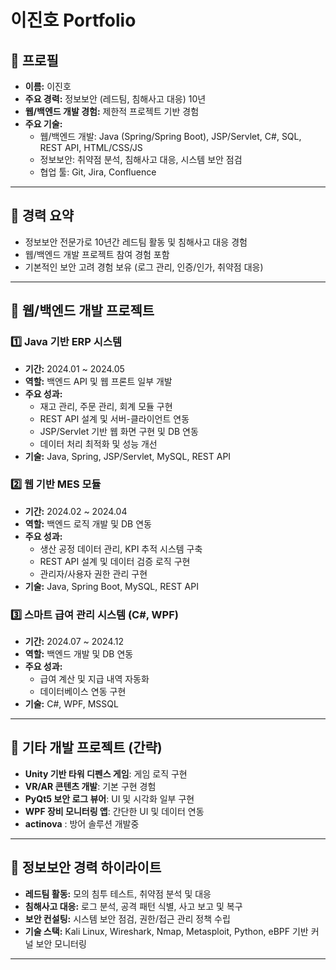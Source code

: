 # 이진호 Portfolio

## 🔹 프로필
- **이름:** 이진호
- **주요 경력:** 정보보안 (레드팀, 침해사고 대응) 10년
- **웹/백엔드 개발 경험:** 제한적 프로젝트 기반 경험
- **주요 기술:** 
  - 웹/백엔드 개발: Java (Spring/Spring Boot), JSP/Servlet, C#, SQL, REST API, HTML/CSS/JS
  - 정보보안: 취약점 분석, 침해사고 대응, 시스템 보안 점검
  - 협업 툴: Git, Jira, Confluence

---

## 🔹 경력 요약
- 정보보안 전문가로 10년간 레드팀 활동 및 침해사고 대응 경험  
- 웹/백엔드 개발 프로젝트 참여 경험 포함  
- 기본적인 보안 고려 경험 보유 (로그 관리, 인증/인가, 취약점 대응)

---

## 🔹 웹/백엔드 개발 프로젝트

### 1️⃣ Java 기반 ERP 시스템
- **기간:** 2024.01 ~ 2024.05
- **역할:** 백엔드 API 및 웹 프론트 일부 개발
- **주요 성과:**
  - 재고 관리, 주문 관리, 회계 모듈 구현  
  - REST API 설계 및 서버-클라이언트 연동  
  - JSP/Servlet 기반 웹 화면 구현 및 DB 연동  
  - 데이터 처리 최적화 및 성능 개선
- **기술:** Java, Spring, JSP/Servlet, MySQL, REST API

### 2️⃣ 웹 기반 MES 모듈
- **기간:** 2024.02 ~ 2024.04
- **역할:** 백엔드 로직 개발 및 DB 연동
- **주요 성과:**
  - 생산 공정 데이터 관리, KPI 추적 시스템 구축  
  - REST API 설계 및 데이터 검증 로직 구현  
  - 관리자/사용자 권한 관리 구현
- **기술:** Java, Spring Boot, MySQL, REST API

### 3️⃣ 스마트 급여 관리 시스템 (C#, WPF)
- **기간:** 2024.07 ~ 2024.12
- **역할:** 백엔드 개발 및 DB 연동
- **주요 성과:**  
  - 급여 계산 및 지급 내역 자동화  
  - 데이터베이스 연동 구현
- **기술:** C#, WPF, MSSQL

---

## 🔹 기타 개발 프로젝트 (간략)
- **Unity 기반 타워 디펜스 게임**: 게임 로직 구현  
- **VR/AR 콘텐츠 개발**: 기본 구현 경험  
- **PyQt5 보안 로그 뷰어**: UI 및 시각화 일부 구현  
- **WPF 장비 모니터링 앱**: 간단한 UI 및 데이터 연동
- **actinova** : 방어 솔루션 개발중

---

## 🔹 정보보안 경력 하이라이트
- **레드팀 활동:** 모의 침투 테스트, 취약점 분석 및 대응  
- **침해사고 대응:** 로그 분석, 공격 패턴 식별, 사고 보고 및 복구  
- **보안 컨설팅:** 시스템 보안 점검, 권한/접근 관리 정책 수립  
- **기술 스택:** Kali Linux, Wireshark, Nmap, Metasploit, Python, eBPF 기반 커널 보안 모니터링

---



